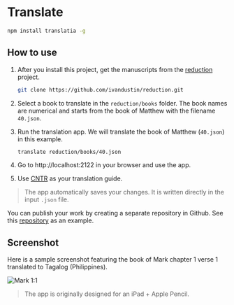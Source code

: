 # Translate

```sh
npm install translatia -g
```

## How to use

1. After you install this project, get the manuscripts from the [reduction](https://github.com/ivandustin/reduction)
project.

    ```sh
    git clone https://github.com/ivandustin/reduction.git
    ```

1. Select a book to translate in the `reduction/books` folder. The book names are numerical and starts from the book
of Matthew with the filename `40.json`.
1. Run the translation app. We will translate the book of Matthew (`40.json`) in this example.

    ```sh
    translate reduction/books/40.json
    ```

1. Go to http://localhost:2122 in your browser and use the app.
1. Use [CNTR](https://greekcntr.org/collation/index.htm) as your translation guide.

> The app automatically saves your changes. It is written directly in the input `.json` file.

You can publish your work by creating a separate repository in Github.
See this [repository](https://github.com/ivandustin/translation-ph) as an example.

## Screenshot

Here is a sample screenshot featuring the book of Mark chapter 1 verse 1 translated to Tagalog (Philippines).

![Mark 1:1](https://user-images.githubusercontent.com/3872381/138798060-a2548ccc-7ce5-407d-9c84-3c35ad789546.png)

> The app is originally designed for an iPad + Apple Pencil.
